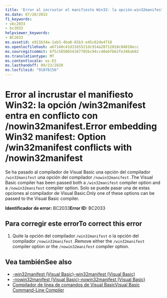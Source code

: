 ```yaml
---
title: 'Error al incrustar el manifiesto Win32: la opción-win32manifest entra en conflicto con-nowin32manifest'
ms.date: 07/20/2015
f1_keywords:
- vbc2033
- bc2033
helpviewer_keywords:
- BC2033
ms.assetid: e921b34a-1ab3-4ba0-81b3-e45c62de4718
ms.openlocfilehash: a67140c41d3165521dc914a28712018c04810ecc
ms.sourcegitcommit: bf5c5850654187705bc94cc40ebfb62fe346ab02
ms.translationtype: MT
ms.contentlocale: es-ES
ms.lasthandoff: 09/23/2020
ms.locfileid: "91078156"
---
```

# <a name="error-embedding-win32-manifest-option-win32manifest-conflicts-with-nowin32manifest"></a><span data-ttu-id="9b2aa-102">Error al incrustar el manifiesto Win32: la opción /win32manifest entra en conflicto con /nowin32manifest.</span><span class="sxs-lookup"><span data-stu-id="9b2aa-102">Error embedding Win32 manifest: Option /win32manifest conflicts with /nowin32manifest</span></span>

<span data-ttu-id="9b2aa-103">Se ha pasado al compilador de Visual Basic una opción del compilador `/win32manifest` una opción del compilador `/nowin32manifest` .</span><span class="sxs-lookup"><span data-stu-id="9b2aa-103">The Visual Basic compiler has been passed both a `/win32manifest` compiler option and a `/nowin32manifest` compiler option.</span></span> <span data-ttu-id="9b2aa-104">Solo se puede pasar una de estas opciones al compilador de Visual Basic.</span><span class="sxs-lookup"><span data-stu-id="9b2aa-104">Only one of these options can be passed to the Visual Basic compiler.</span></span>  
  
 <span data-ttu-id="9b2aa-105">**Identificador de error:** BC2033</span><span class="sxs-lookup"><span data-stu-id="9b2aa-105">**Error ID:** BC2033</span></span>  
  
## <a name="to-correct-this-error"></a><span data-ttu-id="9b2aa-106">Para corregir este error</span><span class="sxs-lookup"><span data-stu-id="9b2aa-106">To correct this error</span></span>  
  
1. <span data-ttu-id="9b2aa-107">Quite la opción del compilador `/win32manifest` o la opción del compilador `/nowin32manifest` .</span><span class="sxs-lookup"><span data-stu-id="9b2aa-107">Remove either the `/win32manifest` compiler option or the `/nowin32manifest` compiler option.</span></span>  
  
## <a name="see-also"></a><span data-ttu-id="9b2aa-108">Vea también</span><span class="sxs-lookup"><span data-stu-id="9b2aa-108">See also</span></span>

- [<span data-ttu-id="9b2aa-109">-win32manifest (Visual Basic)</span><span class="sxs-lookup"><span data-stu-id="9b2aa-109">-win32manifest (Visual Basic)</span></span>](../reference/command-line-compiler/win32manifest.md)
- [<span data-ttu-id="9b2aa-110">-nowin32manifest (Visual Basic)</span><span class="sxs-lookup"><span data-stu-id="9b2aa-110">-nowin32manifest (Visual Basic)</span></span>](../reference/command-line-compiler/nowin32manifest.md)
- [<span data-ttu-id="9b2aa-111">Compilador de línea de comandos de Visual Basic</span><span class="sxs-lookup"><span data-stu-id="9b2aa-111">Visual Basic Command-Line Compiler</span></span>](../reference/command-line-compiler/index.md)
